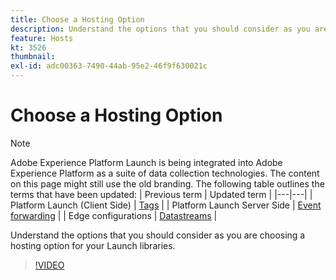 ```yaml
---
title: Choose a Hosting Option
description: Understand the options that you should consider as you are choosing a hosting option for the Launch libraries. 
feature: Hosts
kt: 3526
thumbnail:
exl-id: adc00363-7490-44ab-95e2-46f9f630021c
---
```

# Choose a Hosting Option

>[!NOTE]
>
>Adobe Experience Platform Launch is being integrated into Adobe Experience Platform as a suite of data collection technologies. The content on this page might still use the old branding. The following table outlines the terms that have been updated:
>| Previous term | Updated term |
>|---|---|
>| Platform Launch (Client Side) | [Tags](https://experienceleague.adobe.com/docs/launch/using/home.html) |
>| Platform Launch Server Side | [Event forwarding](https://experienceleague.adobe.com/docs/launch/using/server-side-info/server-side-overview.html) |
>| Edge configurations  |  [Datastreams](https://experienceleague.adobe.com/docs/experience-platform/edge/fundamentals/datastreams.html) |

Understand the options that you should consider as you are choosing a hosting option for your Launch libraries. 

>[!VIDEO](https://video.tv.adobe.com/v/28728/?quality=12&learn=on)
